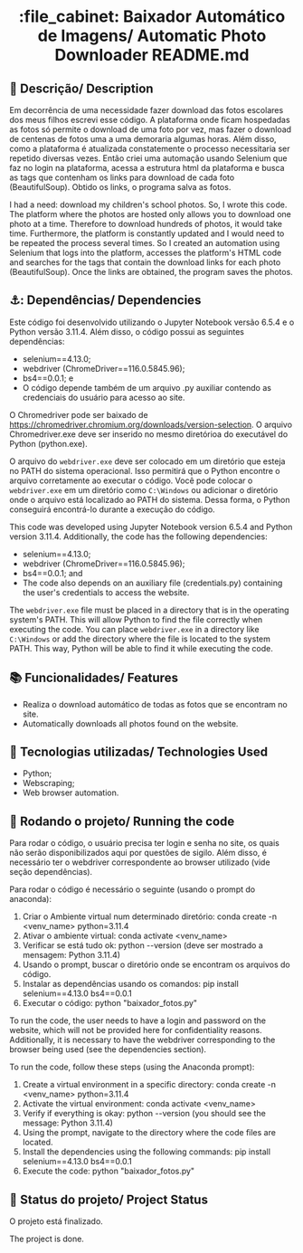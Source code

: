 <h1 align="center">:file_cabinet: Baixador Automático de Imagens/ Automatic Photo Downloader README.md</h1>

## :memo: Descrição/ Description
Em decorrência de uma necessidade fazer download das fotos escolares dos meus filhos escrevi esse código.
A plataforma onde ficam hospedadas as fotos só permite o download de uma foto por vez, mas fazer o download de centenas de fotos uma a uma demoraria algumas horas. Além disso, como a plataforma é atualizada constatemente o processo necessitaria ser repetido diversas vezes.
Então criei uma automação usando Selenium que faz no login na plataforma, acessa a estrutura html da plataforma e busca as tags que contenham os links para download de cada foto (BeautifulSoup). Obtido os links, o programa salva as fotos.

I had a need: download my children's school photos. So, I wrote this code. 
The platform where the photos are hosted only allows you to download one photo at a time. Therefore to download hundreds of photos, it would  take time. Furthermore, the platform is constantly updated and I would need to be repeated the process several times. So I created an automation using Selenium that logs into the platform, accesses the platform's HTML code and searches for the tags that contain the download links for each photo (BeautifulSoup). Once the links are obtained, the program saves the photos.

## ⚓: Dependências/ Dependencies
Este código foi desenvolvido utilizando o Jupyter Notebook versão 6.5.4 e o Python versão 3.11.4. Além disso, o código possui as seguintes dependências: 
* selenium==4.13.0;
* webdriver (ChromeDriver==116.0.5845.96);
* bs4==0.0.1; e
* O código depende também de um arquivo .py auxiliar contendo as credenciais do usuário para acesso ao site.

O Chromedriver pode ser baixado de https://chromedriver.chromium.org/downloads/version-selection. O arquivo Chromedriver.exe deve ser inserido no mesmo diretórioa do executável do Python (python.exe).

O arquivo do `webdriver.exe` deve ser colocado em um diretório que esteja no PATH do sistema operacional. Isso permitirá que o Python encontre o arquivo corretamente ao executar o código. Você pode colocar o `webdriver.exe` em um diretório como `C:\Windows` ou adicionar o diretório onde o arquivo está localizado ao PATH do sistema. Dessa forma, o Python conseguirá encontrá-lo durante a execução do código.

This code was developed using Jupyter Notebook version 6.5.4 and Python version 3.11.4. Additionally, the code has the following dependencies: 
* selenium==4.13.0;
* webdriver (ChromeDriver==116.0.5845.96);
* bs4==0.0.1; and
* The code also depends on an auxiliary file (credentials.py) containing the user's credentials to access the website.

The `webdriver.exe` file must be placed in a directory that is in the operating system's PATH. This will allow Python to find the file correctly when executing the code. You can place `webdriver.exe` in a directory like `C:\Windows` or add the directory where the file is located to the system PATH. This way, Python will be able to find it while executing the code.

## :books: Funcionalidades/ Features
* Realiza o download automático de todas as fotos que se encontram no site.
* Automatically downloads all photos found on the website.
 
## :wrench: Tecnologias utilizadas/ Technologies Used
* Python;
* Webscraping;
* Web browser automation.

## :rocket: Rodando o projeto/ Running the code
Para rodar o código, o usuário precisa ter login e senha no site, os quais não serão disponibilizados aqui por questões de sigilo. Além disso, é necessário ter o webdriver correspondente ao browser utilizado (vide seção dependências).

Para rodar o código é necessário o seguinte (usando o prompt do anaconda):
1) Criar o Ambiente virtual num determinado diretório: conda create -n <venv_name> python=3.11.4
2) Ativar o ambiente virtual: conda activate <venv_name>
3) Verificar se está tudo ok: python --version (deve ser mostrado a mensagem: Python 3.11.4)
4) Usando o prompt, buscar o diretório onde se encontram os arquivos do código.
5) Instalar as dependências usando os comandos: pip install selenium==4.13.0 bs4==0.0.1
6) Executar o código: python "baixador_fotos.py"

To run the code, the user needs to have a login and password on the website, which will not be provided here for confidentiality reasons. Additionally, it is necessary to have the webdriver corresponding to the browser being used (see the dependencies section).

To run the code, follow these steps (using the Anaconda prompt):

1) Create a virtual environment in a specific directory: conda create -n <venv_name> python=3.11.4
2) Activate the virtual environment: conda activate <venv_name>
3) Verify if everything is okay: python --version (you should see the message: Python 3.11.4)
4) Using the prompt, navigate to the directory where the code files are located.
5) Install the dependencies using the following commands: pip install selenium==4.13.0 bs4==0.0.1
6) Execute the code: python "baixador_fotos.py"

## :dart: Status do projeto/ Project Status
O projeto está finalizado.

The project is done.
